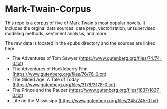 # Mark-Twain-Corpus

This repo is a corpus of five of Mark Twain's most popular novels. It includes the orginal data sources, data prep, vectorization, unsupervised modeling methods, sentiment analysis, and more. 

The raw data is located in the epubs directory and the sources are linked here: 
* The Adventures of Tom Sawyer (https://www.gutenberg.org/files/74/74-0.txt)
* The Adventures of Huckleberry Finn (https://www.gutenberg.org/files/76/76-0.txt)
* The Gilded Age: A Tale of Today (https://www.gutenberg.org/files/3178/3178-0.txt)
* The Prince and the Pauper (https://www.gutenberg.org/files/1837/1837-0.txt)
* Life on the Mississipp (https://www.gutenberg.org/files/245/245-0.txt)

